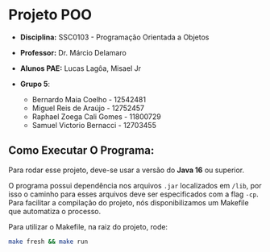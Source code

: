 # Projeto POO

- **Disciplina:** SSC0103 - Programação Orientada a Objetos
- **Professor:** Dr. Márcio Delamaro
- **Alunos PAE:** Lucas Lagôa, Misael Jr

- **Grupo 5**:
  - Bernardo Maia Coelho - 12542481
  - Miguel Reis de Araújo - 12752457
  - Raphael Zoega Cali Gomes - 11800729
  - Samuel Victorio Bernacci - 12703455

## Como Executar O Programa:

Para rodar esse projeto, deve-se usar a versão do **Java 16** ou superior.

O programa possui dependência nos arquivos `.jar` localizados em `/lib`, por isso o caminho para esses arquivos deve ser especificados com a flag `-cp`. Para facilitar a compilação do projeto, nós disponibilizamos um Makefile que automatiza o processo.

Para utilizar o Makefile, na raiz do projeto, rode:
```sh
make fresh && make run
```